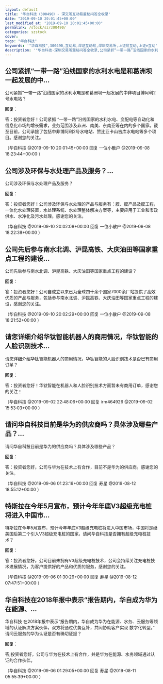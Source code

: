 ```yaml
---
layout: default
title: '华自科技（300490）- 深交所互动易董秘问答全收录'
date: "2019-09-10 20:01:45+00:00"
last_modified_at: "2019-09-10 20:01:45+00:00"
permalink: /stock/sz/300490/
categories: szstock
cover: 
tags: "华自科技"
keywords: '"华自科技",300490,互动易,深证互动易,深圳交易所,上证易互动,上证e互动'
description: '"华自科技-深圳交易所董秘问答全收录,公司紧抓“一带一路”沿线国家的水利水电是和葛洲坝一起发展的中非项目博阿利2号水电站？"'
---
```


## 公司紧抓“一带一路”沿线国家的水利水电是和葛洲坝一起发展的中...

公司紧抓“一带一路”沿线国家的水利水电是和葛洲坝一起发展的中非项目博阿利2号水电站？

**回复**：

答：投资者您好！公司紧抓 “一带一路”沿线国家的水利水电、变配电等自动化和信息化市场的增长需求，业务范围涉及非洲、南美、东南亚等在内的多个国家。截至目前，公司承接了包括中非博阿利2号水电站、赞比亚卡山吉库水电站等多个项目。感谢您的关注。 

（华自科技  @2019-09-10 20:01:45+00:00 回复 一位小散户  @2019-09-08 18:23:44+00:00 ）

## 公司涉及环保与水处理产品及服务？...

公司涉及环保与水处理产品及服务？

**回复**：

答：投资者您好！公司涉及环保与水处理的产品与服务有：膜、膜产品及膜工程，一体化水处理装置，水处理系统、水处理整体解决方案等，主要应用于工业和市政供水、水净化及污水处理。感谢您的关注。 

（华自科技  @2019-09-10 20:02:08+00:00 回复 一位小散户  @2019-09-08 18:22:38+00:00 ）

## 公司先后参与南水北调、沪昆高铁、大庆油田等国家重点工程的建设...

公司先后参与南水北调、沪昆高铁、大庆油田等国家重点工程的建设？

**回复**：

答：投资者您好！公司自成立以来已为全球四十余个国家7000余厂站提供了高效优质的产品与服务，包括参与南水北调、沪昆高铁、大庆油田等国家重点工程的建设，感谢您的关注。 

（华自科技  @2019-09-10 20:02:29+00:00 回复 一位小散户  @2019-09-08 18:21:52+00:00 ）

## 请您详细介绍华钛智能机器人的商用情况，华钛智能的人脸识别技术...

请您详细介绍华钛智能机器人的商用情况，华钛智能的人脸识别技术是否巳有商用订单？

**回复**：

答：投资者您好！华钛智能在机器人和人脸识别技术方面暂未有商用订单，感谢您的关注！ 

（华自科技  @2019-09-02 22:48:06+00:00 回复 irm464926  @2019-09-02 15:53:03+00:00 ）

## 请问华自科技目前是华为的供应商吗？具体涉及哪些产品？...

请问华自科技目前是华为的供应商吗？具体涉及哪些产品？

**回复**：

答：投资者您好，公司与华为在技术上有合作，目前不是华为的供应商。感谢您的关注。 

（华自科技  @2019-09-06 01:23:16+00:00 回复 寿星  @2019-08-12 18:55:12+00:00 ）

## 特斯拉在今年5月宣布，预计今年年底V3超级充电桩将进入中国市...

特斯拉在今年5月宣布，预计今年年底V3超级充电桩将进入中国市场，中国将是继美国后第二个引入V3超级充电桩的国家。请问华自科技是否拥有超级充电桩技术？

**回复**：

答：投资者您好，公司目前未拥有V3超级充电桩技术，公司会持续关注充电桩技术进展情况，为客户提供好的产品和优质的服务，感谢您的关注。 

（华自科技  @2019-09-06 01:30:29+00:00 回复 寿星  @2019-08-12 07:47:51+00:00 ）

## 华自科技在2018年报中表示“报告期内，华自成为华为在能源、...

华自科技 在2018年报中表示“报告期内，华自成为华为在能源、水务、云服务等领域的认证解决方案伙伴，双方将通过优势互补，共同协助客户实现 数字化转型。”  请问云服务的华为认证是否有确切证据？

**回复**：

答;投资者您好，公司与华为在技术上有合作，并是华为在能源、水务领域通过认证的合作伙伴。 

（华自科技  @2019-09-06 01:29:05+00:00 回复 寿星  @2019-08-11 05:55:39+00:00 ）

